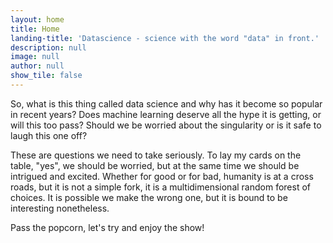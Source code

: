 ```yaml
---
layout: home
title: Home
landing-title: 'Datascience - science with the word "data" in front.'
description: null
image: null
author: null
show_tile: false
---
```


So, what is this thing called data science and why has it become so popular in recent years?  Does machine learning deserve all the hype it is getting, or will this too pass?  Should we be worried about the singularity or is it safe to laugh this one off?

These are questions we need to take seriously.  To lay my cards on the table, "yes", we should be worried, but at the same time we should be intrigued and excited.  Whether for good or for bad, humanity is at a cross roads, but it is not a simple fork, it is a multidimensional random forest of choices. It is possible we make the wrong one, but it is bound to be interesting nonetheless.  

Pass the popcorn, let's try and enjoy the show!
